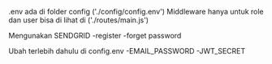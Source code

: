 .env ada di folder config ('./config/config.env')
Middleware hanya untuk role dan user bisa di lihat di ('./routes/main.js')

Mengunakan SENDGRID
-register
-forget password

Ubah terlebih dahulu di config.env
-EMAIL_PASSWORD
-JWT_SECRET
